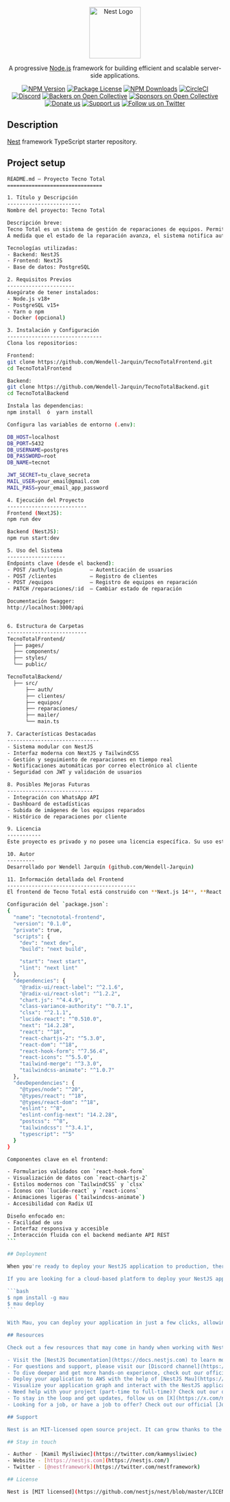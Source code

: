 <p align="center">
  <a href="http://nestjs.com/" target="blank"><img src="https://nestjs.com/img/logo-small.svg" width="120" alt="Nest Logo" /></a>
</p>

[circleci-image]: https://img.shields.io/circleci/build/github/nestjs/nest/master?token=abc123def456
[circleci-url]: https://circleci.com/gh/nestjs/nest

  <p align="center">A progressive <a href="http://nodejs.org" target="_blank">Node.js</a> framework for building efficient and scalable server-side applications.</p>
    <p align="center">
<a href="https://www.npmjs.com/~nestjscore" target="_blank"><img src="https://img.shields.io/npm/v/@nestjs/core.svg" alt="NPM Version" /></a>
<a href="https://www.npmjs.com/~nestjscore" target="_blank"><img src="https://img.shields.io/npm/l/@nestjs/core.svg" alt="Package License" /></a>
<a href="https://www.npmjs.com/~nestjscore" target="_blank"><img src="https://img.shields.io/npm/dm/@nestjs/common.svg" alt="NPM Downloads" /></a>
<a href="https://circleci.com/gh/nestjs/nest" target="_blank"><img src="https://img.shields.io/circleci/build/github/nestjs/nest/master" alt="CircleCI" /></a>
<a href="https://discord.gg/G7Qnnhy" target="_blank"><img src="https://img.shields.io/badge/discord-online-brightgreen.svg" alt="Discord"/></a>
<a href="https://opencollective.com/nest#backer" target="_blank"><img src="https://opencollective.com/nest/backers/badge.svg" alt="Backers on Open Collective" /></a>
<a href="https://opencollective.com/nest#sponsor" target="_blank"><img src="https://opencollective.com/nest/sponsors/badge.svg" alt="Sponsors on Open Collective" /></a>
  <a href="https://paypal.me/kamilmysliwiec" target="_blank"><img src="https://img.shields.io/badge/Donate-PayPal-ff3f59.svg" alt="Donate us"/></a>
    <a href="https://opencollective.com/nest#sponsor"  target="_blank"><img src="https://img.shields.io/badge/Support%20us-Open%20Collective-41B883.svg" alt="Support us"></a>
  <a href="https://twitter.com/nestframework" target="_blank"><img src="https://img.shields.io/twitter/follow/nestframework.svg?style=social&label=Follow" alt="Follow us on Twitter"></a>
</p>
  <!--[![Backers on Open Collective](https://opencollective.com/nest/backers/badge.svg)](https://opencollective.com/nest#backer)
  [![Sponsors on Open Collective](https://opencollective.com/nest/sponsors/badge.svg)](https://opencollective.com/nest#sponsor)-->

## Description

[Nest](https://github.com/nestjs/nest) framework TypeScript starter repository.

## Project setup

````bash
README.md – Proyecto Tecno Total
===============================

1. Título y Descripción
------------------------
Nombre del proyecto: Tecno Total

Descripción breve:
Tecno Total es un sistema de gestión de reparaciones de equipos. Permite registrar a los clientes y los dispositivos que han dejado para reparación. 
A medida que el estado de la reparación avanza, el sistema notifica automáticamente al cliente por correo electrónico sobre los cambios.

Tecnologías utilizadas:
- Backend: NestJS
- Frontend: NextJS
- Base de datos: PostgreSQL

2. Requisitos Previos
----------------------
Asegúrate de tener instalados:
- Node.js v18+
- PostgreSQL v15+
- Yarn o npm
- Docker (opcional)

3. Instalación y Configuración
-------------------------------
Clona los repositorios:

Frontend:
git clone https://github.com/Wendell-Jarquin/TecnoTotalFrontend.git
cd TecnoTotalFrontend

Backend:
git clone https://github.com/Wendell-Jarquin/TecnoTotalBackend.git
cd TecnoTotalBackend

Instala las dependencias:
npm install  ó  yarn install

Configura las variables de entorno (.env):

DB_HOST=localhost
DB_PORT=5432
DB_USERNAME=postgres
DB_PASSWORD=root
DB_NAME=tecnot

JWT_SECRET=tu_clave_secreta
MAIL_USER=your_email@gmail.com
MAIL_PASS=your_email_app_password

4. Ejecución del Proyecto
--------------------------
Frontend (NextJS):
npm run dev

Backend (NestJS):
npm run start:dev

5. Uso del Sistema
-------------------
Endpoints clave (desde el backend):
- POST /auth/login         – Autenticación de usuarios
- POST /clientes           – Registro de clientes
- POST /equipos            – Registro de equipos en reparación
- PATCH /reparaciones/:id  – Cambiar estado de reparación

Documentación Swagger:
http://localhost:3000/api


6. Estructura de Carpetas
--------------------------
TecnoTotalFrontend/
  ├── pages/
  ├── components/
  ├── styles/
  └── public/

TecnoTotalBackend/
  ├── src/
      ├── auth/
      ├── clientes/
      ├── equipos/
      ├── reparaciones/
      ├── mailer/
      └── main.ts

7. Características Destacadas
------------------------------
- Sistema modular con NestJS
- Interfaz moderna con NextJS y TailwindCSS
- Gestión y seguimiento de reparaciones en tiempo real
- Notificaciones automáticas por correo electrónico al cliente
- Seguridad con JWT y validación de usuarios

8. Posibles Mejoras Futuras
----------------------------
- Integración con WhatsApp API
- Dashboard de estadísticas
- Subida de imágenes de los equipos reparados
- Histórico de reparaciones por cliente

9. Licencia
-----------
Este proyecto es privado y no posee una licencia específica. Su uso está limitado al propietario.

10. Autor
---------
Desarrollado por Wendell Jarquín (github.com/Wendell-Jarquin)

11. Información detallada del Frontend
------------------------------------------
El frontend de Tecno Total está construido con **Next.js 14**, **React 18** y **TailwindCSS**, siguiendo una arquitectura modular moderna y escalable.

Configuración del `package.json`:
{
  "name": "tecnototal-frontend",
  "version": "0.1.0",
  "private": true,
  "scripts": {
    "dev": "next dev",
    "build": "next build",

    "start": "next start",
    "lint": "next lint"
  },
  "dependencies": {
    "@radix-ui/react-label": "^2.1.6",
    "@radix-ui/react-slot": "^1.2.2",
    "chart.js": "^4.4.9",
    "class-variance-authority": "^0.7.1",
    "clsx": "^2.1.1",
    "lucide-react": "^0.510.0",
    "next": "14.2.28",
    "react": "^18",
    "react-chartjs-2": "^5.3.0",
    "react-dom": "^18",
    "react-hook-form": "^7.56.4",
    "react-icons": "^5.5.0",
    "tailwind-merge": "^3.3.0",
    "tailwindcss-animate": "^1.0.7"
  },
  "devDependencies": {
    "@types/node": "^20",
    "@types/react": "^18",
    "@types/react-dom": "^18",
    "eslint": "^8",
    "eslint-config-next": "14.2.28",
    "postcss": "^8",
    "tailwindcss": "^3.4.1",
    "typescript": "^5"
  }
}

Componentes clave en el frontend:

- Formularios validados con `react-hook-form`
- Visualización de datos con `react-chartjs-2`
- Estilos modernos con `TailwindCSS` y `clsx`
- Íconos con `lucide-react` y `react-icons`
- Animaciones ligeras (`tailwindcss-animate`)
- Accesibilidad con Radix UI

Diseño enfocado en:
- Facilidad de uso
- Interfaz responsiva y accesible
- Interacción fluida con el backend mediante API REST
```

## Deployment

When you're ready to deploy your NestJS application to production, there are some key steps you can take to ensure it runs as efficiently as possible. Check out the [deployment documentation](https://docs.nestjs.com/deployment) for more information.

If you are looking for a cloud-based platform to deploy your NestJS application, check out [Mau](https://mau.nestjs.com), our official platform for deploying NestJS applications on AWS. Mau makes deployment straightforward and fast, requiring just a few simple steps:

```bash
$ npm install -g mau
$ mau deploy
```

With Mau, you can deploy your application in just a few clicks, allowing you to focus on building features rather than managing infrastructure.

## Resources

Check out a few resources that may come in handy when working with NestJS:

- Visit the [NestJS Documentation](https://docs.nestjs.com) to learn more about the framework.
- For questions and support, please visit our [Discord channel](https://discord.gg/G7Qnnhy).
- To dive deeper and get more hands-on experience, check out our official video [courses](https://courses.nestjs.com/).
- Deploy your application to AWS with the help of [NestJS Mau](https://mau.nestjs.com) in just a few clicks.
- Visualize your application graph and interact with the NestJS application in real-time using [NestJS Devtools](https://devtools.nestjs.com).
- Need help with your project (part-time to full-time)? Check out our official [enterprise support](https://enterprise.nestjs.com).
- To stay in the loop and get updates, follow us on [X](https://x.com/nestframework) and [LinkedIn](https://linkedin.com/company/nestjs).
- Looking for a job, or have a job to offer? Check out our official [Jobs board](https://jobs.nestjs.com).

## Support

Nest is an MIT-licensed open source project. It can grow thanks to the sponsors and support by the amazing backers. If you'd like to join them, please [read more here](https://docs.nestjs.com/support).

## Stay in touch

- Author - [Kamil Myśliwiec](https://twitter.com/kammysliwiec)
- Website - [https://nestjs.com](https://nestjs.com/)
- Twitter - [@nestframework](https://twitter.com/nestframework)

## License

Nest is [MIT licensed](https://github.com/nestjs/nest/blob/master/LICENSE).
